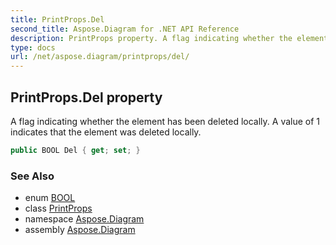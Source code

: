 ```yaml
---
title: PrintProps.Del
second_title: Aspose.Diagram for .NET API Reference
description: PrintProps property. A flag indicating whether the element has been deleted locally. A value of 1 indicates that the element was deleted locally
type: docs
url: /net/aspose.diagram/printprops/del/
---
```

## PrintProps.Del property

A flag indicating whether the element has been deleted locally. A value of 1 indicates that the element was deleted locally.

```csharp
public BOOL Del { get; set; }
```

### See Also

* enum [BOOL](../../bool/)
* class [PrintProps](../)
* namespace [Aspose.Diagram](../../printprops/)
* assembly [Aspose.Diagram](../../../)


